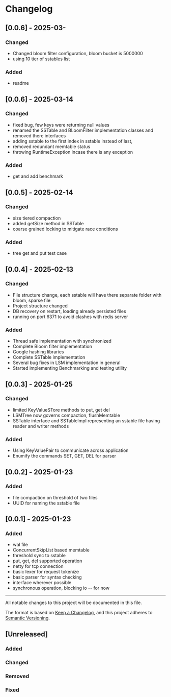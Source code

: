 # Changelog

## [0.0.6] - 2025-03-
### Changed
- Changed bloom filter configuration, bloom bucket is 5000000
- using 10 tier of sstables list
### Added
- readme

## [0.0.6] - 2025-03-14
### Changed
- fixed bug, few keys were returning null values
- renamed the SSTable and BLoomFilter implementation classes and removed there interfaces
- adding sstable to the first index in sstable instead of last,
- removed redundant memtable status
- throwing RuntimeException incase there is any exception
### Added
- get and add benchmark

## [0.0.5] - 2025-02-14
### Changed
- size tiered compaction
- added getSize method in SSTable
- coarse grained locking to mitigate race conditions
### Added
- tree get and put test case

## [0.0.4] - 2025-02-13
### Changed
- File structure change, each sstable will have there separate folder with bloom, sparse file
- Project structure changed
- DB recovery on restart, loading already persisted files
- running on port 6371 to avoid clashes with redis server
### Added
- Thread safe implementation with synchronized
- Complete Bloom filter implementation
- Google hashing libraries
- Complete SSTable implementation
- Several bug fixes in LSM implementation in general
- Started implementing Benchmarking and testing utility

## [0.0.3] - 2025-01-25
### Changed
- limited KeyValueSTore methods to put, get del
- LSMTree now governs compaction, flushMemtable
- SSTable interface and SSTableImpl representing an sstable file having reader and writer methods
### Added
- Using KeyValuePair to communicate across application
- Enumify the commands SET, GET, DEL for parser

## [0.0.2] - 2025-01-23
### Added
- file compaction on threshold of two files
- UUID for naming the sstable file

## [0.0.1] - 2025-01-23
### Added
- wal file
- ConcurrentSkipList based memtable
- threshold sync to sstable
- put, get, del supported operation
- netty for tcp connection
- basic lexer for request tokenize
- basic parser for syntax checking
- interface wherever possible
- synchronous operation, blocking io -- for now

---

All notable changes to this project will be documented in this file.

The format is based on [Keep a Changelog](https://keepachangelog.com/en/1.1.0/),
and this project adheres to [Semantic Versioning](https://semver.org/spec/v2.0.0.html).

## [Unreleased]
### Added
### Changed
### Removed
### Fixed